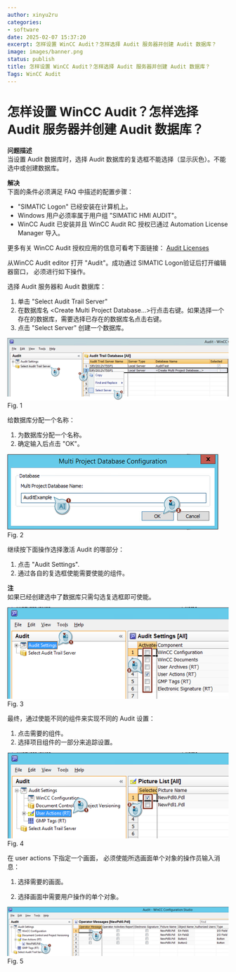 ```yaml
---
author: xinyu2ru
categories:
- software
date: 2025-02-07 15:37:20
excerpt: 怎样设置 WinCC Audit？怎样选择 Audit 服务器并创建 Audit 数据库？
image: images/banner.png
status: publish
title: 怎样设置 WinCC Audit？怎样选择 Audit 服务器并创建 Audit 数据库？
Tags: WinCC Audit
---
```


# 怎样设置 WinCC Audit？怎样选择 Audit 服务器并创建 Audit 数据库？

**问题描述**  
当设置 Audit 数据库时，选择 Audit 数据库的复选框不能选择（显示灰色）。不能选中或创建数据库。

**解决**  
下面的条件必须满足 FAQ 中描述的配置步骤：

* "SIMATIC Logon" 已经安装在计算机上。
* Windows 用户必须率属于用户组 "SIMATIC HMI AUDIT"。
* WinCC Audit 已安装并且 WinCC Audit RC 授权已通过 Automation License Manager 导入。

更多有关 WinCC Audit 授权应用的信息可看考下面链接： [Audit Licenses](https://support.industry.siemens.com/cs/ww/en/view/109749101/125994469131)

从WinCC Audit editor 打开 "Audit"。成功通过 SIMATIC Logon验证后打开编辑器窗口， 必须进行如下操作。

选择 Audit 服务器和 Audit 数据库：

1. 单击 "Select Audit Trail Server"
2. 在数据库名 <Create Multi Project Database…>行点击右键。如果选择一个存在的数据库，需要选择已存在的数据库名点击右键。
3. 点击 "Select Server" 创建一个数据库。

![Fig. 1](assets/1738913840-ad2112c441c864d3a9b6c0aca491f7f8.png)  
Fig. 1

给数据库分配一个名称：  

1. 为数据库分配一个名称。
2. 确定输入后点击 "OK"。

![Fig. 2](assets/1738913840-8698d03effbb890ff4fd50833aaca5c1.png)  
Fig. 2

继续按下面操作选择激活 Audit 的哪部分：

1. 点击 "Audit Settings".
2. 通过各自的复选框使能需要使能的组件。

**注**  
如果已经创建选中了数据库只需勾选复选框即可使能。

![Fig. 3](assets/1738913840-e9fcb66b47d8c4c666fe0954b4fd85f6.png)  
Fig. 3

最终，通过使能不同的组件来实现不同的 Audit 设置：

1. 点击需要的组件。
2. 选择项目组件的一部分来追踪设置。

![Fig. 4](assets/1738913840-eff96ea480b32d032ef00405355aec01.png)  
Fig. 4

在 user actions 下指定一个画面， 必须使能所选画面单个对象的操作员输入消息：

1. 选择需要的画面。

2. 选择画面中需要用户操作的单个对象。

![Fig. 5](assets/1738913840-8df64a085e83e9576a84ac8ea8ce343f.png)  
Fig. 5
